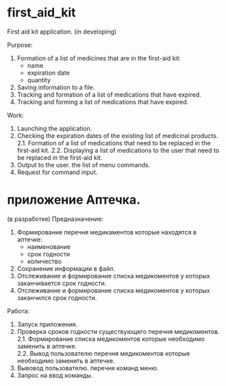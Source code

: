 # first_aid_kit
First aid kit application.
(in developing)

Purpose:
1. Formation of a list of medicines that are in the first-aid kit:
    - name
    - expiration date
    - quantity
2. Saving information to a file.
3. Tracking and formation of a list of medications that have expired.
4. Tracking and forming a list of medications that have expired.

Work:
1. Launching the application.
2. Checking the expiration dates of the existing list of medicinal products.
2.1. Formation of a list of medications that need to be replaced in the first-aid kit.
2.2. Displaying a list of medications to the user that need to be replaced in the first-aid kit.
3. Output to the user. the list of menu commands.
4. Request for command input.


# приложение Аптечка.
(в разработке)
Предназначение:
1. Формирование перечня медикаментов которые находятся в аптечке:
    - наименование
    - срок годности
    - количество
2. Сохранение информации в файл.
3. Отслеживание и формирование списка медикоментов у которых заканчивается срок годности.
4. Отслеживание и формирование списка медикоментов у которых заканчился срок годности.

Работа:
1. Запуск приложения.
2. Проверка сроков годности существующего перечня медикоментов.                      
2.1. Формирование списка медикоментов которые необходимо заменить в аптечке.             
2.2. Вывод пользователю перечня медикоментов которые необходимо заменить в аптечке.
3. Вывовод пользователю. перечня команд меню.
4. Запрос на ввод команды.
